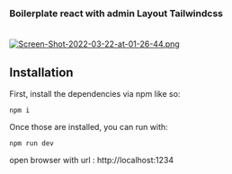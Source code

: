 ### Boilerplate react with admin Layout Tailwindcss <br /><br />

[![Screen-Shot-2022-03-22-at-01-26-44.png](https://i.postimg.cc/4NQ4m4vC/Screen-Shot-2022-03-22-at-01-26-44.png)](https://postimg.cc/RNqxYBbG)

## Installation

First, install the dependencies via npm like so:

```
npm i
```

Once those are installed, you can run with:

```
npm run dev
```

open browser with url : http://localhost:1234



